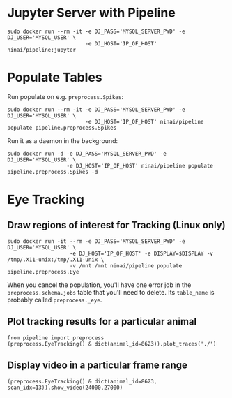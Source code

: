 # Jupyter Server with Pipeline

```
sudo docker run --rm -it -e DJ_PASS='MYSQL_SERVER_PWD' -e DJ_USER='MYSQL_USER' \
                         -e DJ_HOST='IP_OF_HOST' ninai/pipeline:jupyter
```

# Populate Tables

Run populate on e.g. `preprocess.Spikes`:

```
sudo docker run --rm -it -e DJ_PASS='MYSQL_SERVER_PWD' -e DJ_USER='MYSQL_USER' \
                         -e DJ_HOST='IP_OF_HOST' ninai/pipeline populate pipeline.preprocess.Spikes
```

Run it as a daemon in the background:

```
sudo docker run -d -e DJ_PASS='MYSQL_SERVER_PWD' -e DJ_USER='MYSQL_USER' \
                   -e DJ_HOST='IP_OF_HOST' ninai/pipeline populate pipeline.preprocess.Spikes -d
```

# Eye Tracking

## Draw regions of interest for Tracking (Linux only)

```
sudo docker run -it --rm -e DJ_PASS='MYSQL_SERVER_PWD' -e DJ_USER='MYSQL_USER' \
                    -e DJ_HOST='IP_OF_HOST' -e DISPLAY=$DISPLAY -v /tmp/.X11-unix:/tmp/.X11-unix \ 
                    -v /mnt:/mnt ninai/pipeline populate pipeline.preprocess.Eye 
```

When you cancel the population, you'll have one error job in the `preprocess.schema.jobs` table that you'll need to delete. 
Its `table_name` is probably called `preprocess._eye`.

## Plot tracking results for a particular animal

```
from pipeline import preprocess
(preprocess.EyeTracking() & dict(animal_id=8623)).plot_traces('./')
```

## Display video in a particular frame range

```
(preprocess.EyeTracking() & dict(animal_id=8623, scan_idx=13)).show_video(24000,27000)  
```
